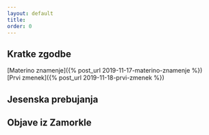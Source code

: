 ```yaml
---
layout: default
title:
order: 0
---
```

## Kratke zgodbe
[Materino znamenje]({% post_url 2019-11-17-materino-znamenje %}) <br/>
[Prvi zmenek]({% post_url 2019-11-18-prvi-zmenek %})

## Jesenska prebujanja

## Objave iz Zamorkle
